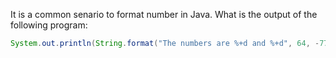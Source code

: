 It is a common senario to format number in Java. What is the output of the following program:

```java
System.out.println(String.format("The numbers are %+d and %+d", 64, -77));
```